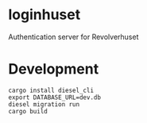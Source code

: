 # loginhuset
Authentication server for Revolverhuset

# Development
    cargo install diesel_cli
    export DATABASE_URL=dev.db
    diesel migration run
    cargo build
